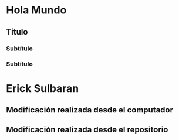 # Hola Mundo
## Título
### Subtítulo
### Subtítulo

# Erick Sulbaran

## Modificación realizada desde el computador
## Modificación realizada desde el repositorio
